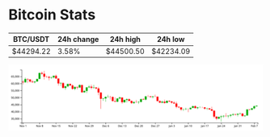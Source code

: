 # Bitcoin Stats

BTC/USDT|24h change|24h high|24h low|
|---|---|---|---|
|$44294.22|3.58%|$44500.50|$42234.09|

<img src="./chart.svg">
